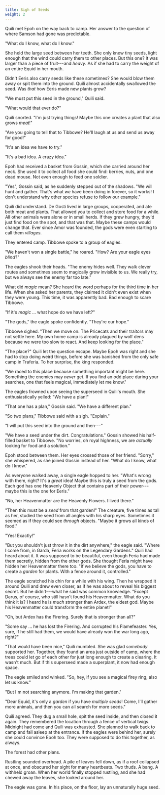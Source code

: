 ```yaml
---
title: Sigh of Seeds
weight: 2
---
```

Quili met Epoh on the way back to camp. Her answer to the question of where Samson had gone was predictable.

"What do I know, what do I know."

She held the large seed between her teeth. She only knew tiny seeds, light enough that the wind could carry them to other places. But this one? It was larger than a piece of fruit---and _heavy_. As if she had to carry the weight of an entire Equid in her mouth.

Didn't Eeris also carry seeds like these sometimes? She would blow them away or spit them into the ground. Quili almost accidentally swallowed the seed. Was _that_ how Eeris made new plants grow?

"We must put this seed in the ground," Quili said.

"What would that ever do?"

Quili snorted. "I'm just trying things! Maybe this one creates a plant that also grows _meat_!"

"Are you going to tell that to Tibbowe? He'll laugh at us and send us away for good!"

"It's an idea we have to try."

"It's a bad idea. A crazy idea."

Epoh had received a basket from Gossin, which she carried around her neck. She used it to collect all food she could find: berries, nuts, and one dead mouse. Not even enough to feed one soldier.

"Yes", Gossin said, as he suddenly stepped out of the shadows. "We will hunt and gather. That's what _we_ have been doing in forever, so it works! I don't understand why other species refuse to follow our example."

Quili did understand. De Gosti lived in large groups, cooperated, and ate both meat and plants. That allowed you to collect and store food for a while. All other animals were alone or in small herds. If they grew hungry, they'd just find food on the spot, and that was that. Maybe these camps would change that. Ever since Amor was founded, the gods were even starting to call them _villages_.

They entered camp. Tibbowe spoke to a group of eagles.

"We haven't won a single battle," he roared. "How? Are your eagle eyes _blind_?"

The eagles shook their heads. "The enemy hides well. They walk clever routes and sometimes seem to magically grow invisible to us. We really try, but we always see the enemy far too late."

What did _magic_ mean? She heard the word perhaps for the third time in her life. When she asked her parents, they claimed it didn't even exist when they were young. This time, it was apparently bad. Bad enough to scare Tibbowe.

"If it's _magic_ ... what hope do we have left?"

"The gods," the eagle spoke confidently. "They're our hope."

Tibbowe sighed. "Then we move on. The Pricecats and their traitors may not settle here. My own home camp is already plagued by wolf dens because we were too slow to react. And keep looking for the place."

"The place?" Quili let the question escape. Maybe Epoh was right and she had to stop doing weird things, before she was banished from the only safe camp in Traferia. To her surprise, the king responded.

"We raced to this place because something important might be here. Something the enemies may _never_ get. If you find an odd place during your searches, one that feels magical, immediately let me know."

The eagles frowned upon seeing the superseed in Quili's mouth. She enthusiastically yelled: "We have a plan!"

"That one has a plan," Gossin said. "We have a different plan."

"So two plans," Tibbowe said with a sigh. "Explain."

"I will put this seed into the ground and then---"

"We have a seed under the dirt. Congratulations." Gossin showed his half-filled basket to Tibbowe. "No worries, oh royal highness, we are _actually_ looking for food and a solution."

Epoh stood between them. Her eyes crossed those of her friend. "Sorry," she whispered, as she joined Gossin instead of her. "What do I know, what do I know."

As everyone walked away, a single eagle hopped to her. "What's wrong with them, right? It's a _great_ idea! Maybe this is truly a seed from the gods. Each god has one Heavenly Object that contains part of their power---maybe this is the one for Eeris."

"No, her Heavenmatter are the Heavenly Flowers. I lived there."

"Then this must be a _seed_ from that garden!" The creature, five times as tall as her, studied the seed from all angles with his sharp eyes. Sometimes it seemed as if they could see _through_ objects. "Maybe it grows all kinds of food."

"Yes! Exactly!"

"But you shouldn't just throw it in the dirt anywhere," the eagle said. "Where I come from, in Garda, Feria works on the Legendary Gardens." Quili had heard about it. It was supposed to be beautiful, even though Feria had made them secretly, hidden from the other gods. She thought Feria might have hidden her Heavenmatter there too. "If we believe the gods, you have to create a _garden_ for plants. With a fence around it, controlled."

The eagle scratched his chin for a while with his wing. Then he wrapped it around Quili and drew even closer, as if he was about to reveal his biggest secret. But he didn't---what he said was common knowledge. "Except Darus, of course, who still hasn't found his Heavenmatter. What do you think it is? I heard he is _much_ stronger than Ardex, the eldest god. Maybe his Heavenmatter could transform the entire planet!"

"Oh, but Ardex has the Firering. Surely that is stronger than all?"

"Some say ... he has lost the Firering. And corrupted his Flamefeaster. Yes, sure, if he still had them, we would have already won the war long ago, right?"

"That would have been nice," Quili mumbled. She was glad _somebody_ supported her. Together, they found an area just outside of camp, where the trees could let go of each other for just long enough to create a clearing. It wasn't much. But if this superseed made a superplant, it now had enough space.

The eagle smiled and winked. "So, hey, if you see a magical firey ring, also let us know."

"But I'm not searching anymore. I'm making that garden."

"Dear Equid, it's only a _garden_ if you have _multiple seeds_! Come, I'll gather more animals, and then you can all search for more seeds."

Quili agreed. They dug a small hole, spit the seed inside, and then closed it again. They remembered the location through a fence of vertical twigs. Midnight had come and Quili was exhausted. She planned to walk back to camp and fall asleep at the entrance. If the eagles were behind her, surely she could convince Epoh too. They were supposed to do this together, as always.

The forest had other plans.

Rustling sounded overhead. A pile of leaves fell down, as if a roof collapsed at once, and obscured her sight for many heartbeats. Two thuds. A bang. A withheld groan. When her world finally stopped rustling, and she had chewed away the leaves, she looked around her.

The eagle was gone. In his place, on the floor, lay an unnaturally huge seed.